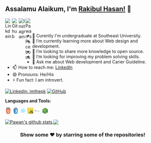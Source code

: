 ## Assalamu Alaikum, I'm [Rakibul Hasan!](https://rakibul-hasan73.netlify.app/) 👋

<a href="https://www.linkedin.com/in/md-rakibul-hasan-4454481b9/">
  <img align="left" alt="Linkdein" width="22px" src="https://cdn.jsdelivr.net/npm/simple-icons@v3/icons/linkedin.svg" />
</a>
<a href="https://github.com/Rakibhasan-programmer">
  <img align="left" alt="Github" width="22px" src="https://cdn.jsdelivr.net/npm/simple-icons@v3/icons/github.svg" />
</a>
<a href="https://instagram.com/_xyco_king/">
  <img align="left" alt="Instagram" width="22px" src="https://cdn.jsdelivr.net/npm/simple-icons@v3/icons/instagram.svg" />
</a>
<a href="https://www.facebook.com/rakibulhasan.programmer/">
  <img align="left" alt="Pawan's Facebook" width="22px" src="https://cdn.jsdelivr.net/npm/simple-icons@v3/icons/facebook.svg" />
</a>

<br/>
<br/>


- 🔭 Curently I'm undergraduate at Southeast University.
- 🌱 I’m currently learning more about Web design and development.
- 👯 I’m looking to share more knowledge to open source.
- 🤔 I’m looking for improving my problem solving skills.
- 💬 Ask me about Web development and Carier Guideline.
- 📫 How to reach me: [LinkedIn](https://www.linkedin.com/in/md-rakibul-hasan-4454481b9/)
- 😄 Pronouns: He/His
- ⚡ Fun fact: I am introvert.


[![Linkedin: imthepk](https://img.shields.io/badge/-imthepk-blue?style=flat-square&logo=Linkedin&logoColor=white&link=https://www.linkedin.com/in/md-rakibul-hasan-4454481b9/)](https://www.linkedin.com/in/md-rakibul-hasan-4454481b9/)
[![GitHub](https://img.shields.io/github/followers/Rakibhasan-programmer?label=follow&style=social)](https://github.com/Rakibhasan-programmer)


**Languages and Tools:**  

<code><img height="20" src="https://raw.githubusercontent.com/github/explore/80688e429a7d4ef2fca1e82350fe8e3517d3494d/topics/html/html.png"></code>
<code><img height="20" src="https://raw.githubusercontent.com/github/explore/80688e429a7d4ef2fca1e82350fe8e3517d3494d/topics/css/css.png"></code>
<code><img height="20" src="https://raw.githubusercontent.com/github/explore/80688e429a7d4ef2fca1e82350fe8e3517d3494d/topics/react/react.png"></code>
<code><img height="20" src="https://raw.githubusercontent.com/github/explore/80688e429a7d4ef2fca1e82350fe8e3517d3494d/topics/javascript/javascript.png"></code>
<code><img height="20" src="https://raw.githubusercontent.com/github/explore/80688e429a7d4ef2fca1e82350fe8e3517d3494d/topics/mongodb/mongodb.png"></code>
<code><img height="20" src="https://raw.githubusercontent.com/github/explore/80688e429a7d4ef2fca1e82350fe8e3517d3494d/topics/nodejs/nodejs.png"></code>  


<a href="https://github.com/Rakibhasan-programmer">
 <img align="center" src="https://github-readme-stats.vercel.app/api?username=Rakibhasan-programmer&show_icons=true&theme=light&line_height=27" alt="Pawan's github stats"/>
</a>
<a href="https://github.com/Rakibhasan-programmer">
  <img align="center" src="https://github-readme-stats.vercel.app/api/top-langs/?username=Rakibhasan-programmer&theme=light&hide_langs_below=1" />
</a>



<div align="center">

### Show some ❤️ by starring some of the repositories!

</div>
